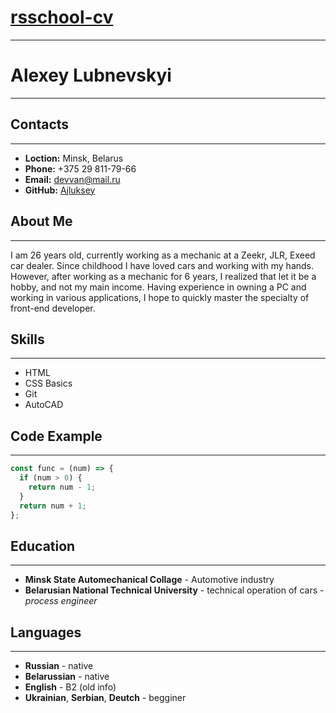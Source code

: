 # [rsschool-cv](https://Ajluksey.github.io/rsschool-cv/)
---
# Alexey Lubnevskyi
---
## Contacts
---
* __Loction:__ Minsk, Belarus
* __Phone:__ +375 29 811-79-66
* __Email:__ devvan@mail.ru
* __GitHub:__ [Ajluksey](https://github.com/Ajluksey)
## About Me
---
I am 26 years old, currently working as a mechanic at a Zeekr, JLR, Exeed car dealer. Since childhood I have loved cars and working with my hands. However, after working as a mechanic for 6 years, I realized that let it be a hobby, and not my main income. Having experience in owning a PC and working in various applications, I hope to quickly master the specialty of front-end developer.
## Skills
---
* HTML
* CSS Basics
* Git
* AutoCAD
## Code Example
---
```javascript
const func = (num) => {
  if (num > 0) {
    return num - 1;
  }
  return num + 1;
};
```
## Education
---
* __Minsk State Automechanical Collage__ - Automotive industry
* __Belarusian National Technical University__ - technical operation of cars - *process engineer*
## Languages 
---
* __Russian__ - native
* __Belarussian__ - native
* __English__ - B2 (old info)
* __Ukrainian__, __Serbian__, __Deutch__ - begginer

